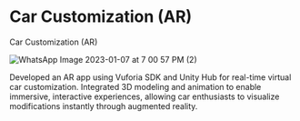 # Car Customization (AR)
 
 Car Customization (AR)

![WhatsApp Image 2023-01-07 at 7 00 57 PM (2)](https://user-images.githubusercontent.com/62818241/211153350-341becc0-b0a7-41aa-b021-c30da03515ff.jpeg)

Developed an AR app using Vuforia SDK and Unity Hub for real-time virtual car customization. Integrated 3D modeling and animation to enable immersive, interactive experiences, allowing car enthusiasts to visualize modifications instantly through augmented reality.


